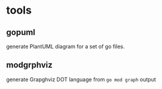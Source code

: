 # tools

## gopuml
generate PlantUML diagram for a set of go files.

## modgrphviz
generate Grapghviz DOT language from `go mod graph` output
